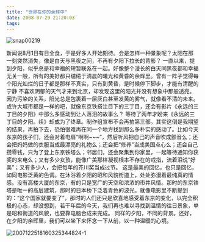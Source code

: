 ```yaml
---
title: "世界在你的余辉中"
date: 2008-07-29 21:20:03
tags:
---
```


![snap00219](../../../images/2008/snap00219.jpg) 

新闻说8月1日有日全食，于是好多人开始期待。会是怎样一种景象呢？太阳在那一刻突然消失，像是白天与黑夜之间，不再有夕阳下拉长的背影？ 一直以来，提到夕阳，似乎总是和幸福的短暂联系在一起。好像整个漫长的白天同黑夜都和幸福无关一般，所有的美好都只缱绻于清晨的曦光和黄昏的余辉里。曾有一阵子觉得每个阳光灿烂的日子都是那样不真实，只有到黄昏，是时候停下脚步，才能有清醒的宁静 不喜欢阴郁的天气才来到北京，却发现这里的阳光并没有想象中那般透亮。因为污染的关系，阳光总是包裹着一层灰白甚至发黄的雾气，就像看不清的未来。或许大城市都是一样的吧，就像东京铁搭注目下的三丁目，还会有影片《永远的三丁目的夕阳》中那么多感动到让人落泪的故事么？ 等待了两年才盼来《永远的三丁目的夕阳。续》却成为了终章。制作组宣布不会再拍第三部。其实这倒是我期望的结果，再拍下去，恐怕很难再在同一个地方找到那么多朴实的感动了。比如今天东京的孩子们，还会对着电扇“啊啊~~~”，然后听风把自己的声音吹成颤音么；还会把妈妈做的衣服当成最漂亮的礼物么；还会把“修养”当成美国点心么；还会自己攒零钱，只为了登上东京铁塔么；邻居们，还会聚集到你家里，一起等待通知你获奖的来电么；又有多少女孩，能像广美那样凝视根本不存在的戒指，流着泪说“好美”；又有多少人，会把每年的芥川奖当成过节。 这是最美的回忆，也只是回忆，如同电影泛黄的色调。在沐浴着夕阳的昭和风貌街道上，处处弥漫着最纯真的情感。没有高楼大厦的东京，有的只是宽广的天空和浓浓的市井风情。那时的东京铁塔是唯一的高层建筑，那时的日本桥下泛着青色的波光。就像电影里不断提到的：“这个国家就要变了”，那时的人们还只是欣喜地感受着东京的变化，以完全积极的心态，却没想到，若干年后的今天，我们再也难以寻找到温情的往日景象，单是昭和街道的风貌，也要靠电脑合成来完成。 同样的夕阳，不同的背景。还好，在夕阳的余晖里，我们可以坐下来怀念一下从前，以一种温暖的心境。 

![2007122518160325344824-1](../../../images/2008/2007122518160325344824-1.jpg)